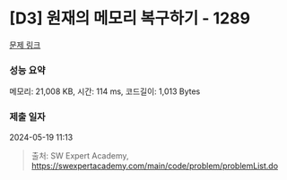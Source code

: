 # [D3] 원재의 메모리 복구하기 - 1289 

[문제 링크](https://swexpertacademy.com/main/code/problem/problemDetail.do?contestProbId=AV19AcoKI9sCFAZN) 

### 성능 요약

메모리: 21,008 KB, 시간: 114 ms, 코드길이: 1,013 Bytes

### 제출 일자

2024-05-19 11:13



> 출처: SW Expert Academy, https://swexpertacademy.com/main/code/problem/problemList.do